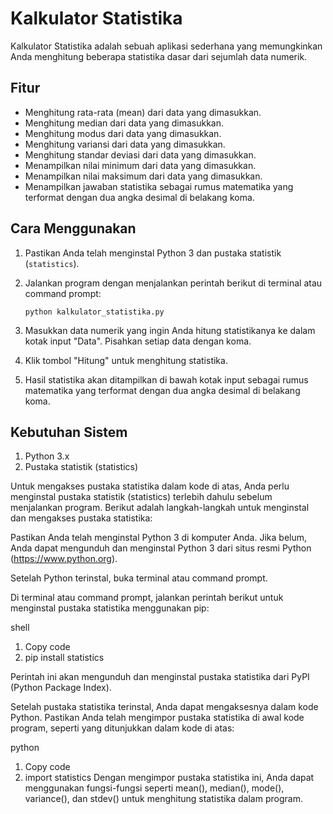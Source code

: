 # Kalkulator Statistika

Kalkulator Statistika adalah sebuah aplikasi sederhana yang memungkinkan Anda menghitung beberapa statistika dasar dari sejumlah data numerik.

## Fitur

- Menghitung rata-rata (mean) dari data yang dimasukkan.
- Menghitung median dari data yang dimasukkan.
- Menghitung modus dari data yang dimasukkan.
- Menghitung variansi dari data yang dimasukkan.
- Menghitung standar deviasi dari data yang dimasukkan.
- Menampilkan nilai minimum dari data yang dimasukkan.
- Menampilkan nilai maksimum dari data yang dimasukkan.
- Menampilkan jawaban statistika sebagai rumus matematika yang terformat dengan dua angka desimal di belakang koma.

## Cara Menggunakan

1. Pastikan Anda telah menginstal Python 3 dan pustaka statistik (`statistics`).
2. Jalankan program dengan menjalankan perintah berikut di terminal atau command prompt:

   ```shell
   python kalkulator_statistika.py
3. Masukkan data numerik yang ingin Anda hitung statistikanya ke dalam kotak input "Data". Pisahkan setiap data dengan koma.
4. Klik tombol "Hitung" untuk menghitung statistika.
5. Hasil statistika akan ditampilkan di bawah kotak input sebagai rumus matematika yang terformat dengan dua angka desimal di belakang koma.

## Kebutuhan Sistem
1. Python 3.x
2. Pustaka statistik (statistics)

Untuk mengakses pustaka statistika dalam kode di atas, Anda perlu menginstal pustaka statistik (statistics) terlebih dahulu sebelum menjalankan program. Berikut adalah langkah-langkah untuk menginstal dan mengakses pustaka statistika:

Pastikan Anda telah menginstal Python 3 di komputer Anda. Jika belum, Anda dapat mengunduh dan menginstal Python 3 dari situs resmi Python (https://www.python.org).

Setelah Python terinstal, buka terminal atau command prompt.

Di terminal atau command prompt, jalankan perintah berikut untuk menginstal pustaka statistika menggunakan pip:

shell
1. Copy code
2. pip install statistics


Perintah ini akan mengunduh dan menginstal pustaka statistika dari PyPI (Python Package Index).

Setelah pustaka statistika terinstal, Anda dapat mengaksesnya dalam kode Python. Pastikan Anda telah mengimpor pustaka statistika di awal kode program, seperti yang ditunjukkan dalam kode di atas:

python
1. Copy code
2. import statistics
Dengan mengimpor pustaka statistika ini, Anda dapat menggunakan fungsi-fungsi seperti mean(), median(), mode(), variance(), dan stdev() untuk menghitung statistika dalam program.

